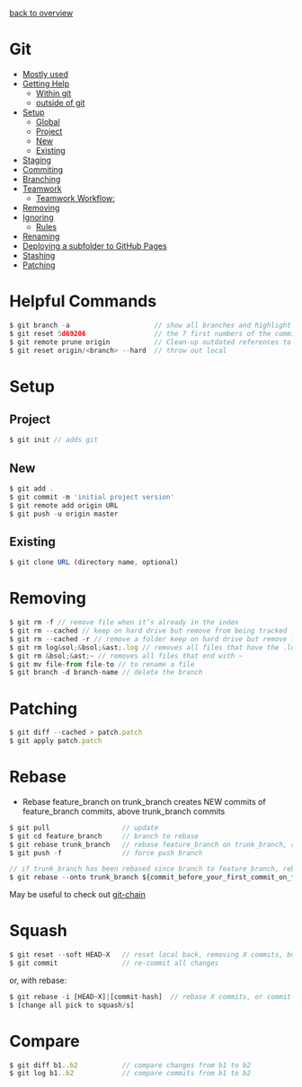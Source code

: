 [back to overview](/../..)

# Git<!-- omit in toc -->

- [Mostly used](#mostly-used)
- [Getting Help](#getting-help)
    - [Within git](#within-git)
    - [outside of git](#outside-of-git)
- [Setup](#setup)
    - [Global](#global)
    - [Project](#project)
    - [New](#new)
    - [Existing](#existing)
- [Staging](#staging)
- [Commiting](#commiting)
- [Branching](#branching)
- [Teamwork](#teamwork)
    - [Teamwork Workflow:](#teamwork-workflow)
- [Removing](#removing)
- [Ignoring](#ignoring)
    - [Rules](#rules)
- [Renaming](#renaming)
- [Deploying a subfolder to GitHub Pages](#deploying-a-subfolder-to-github-pages)
- [Stashing](#stashing)
- [Patching](#patching)


# Helpful Commands
```javascript
$ git branch -a                     // show all branches and highlight the one you’re on
$ git reset 5d69206                 // the 7 first numbers of the commit you want to reset
$ git remote prune origin           // Clean-up outdated references to remote branches
$ git reset origin/<branch> --hard  // throw out local
```

# Setup
## Project
```javascript
$ git init // adds git
```
## New
```javascript
$ git add .
$ git commit -m 'initial project version'
$ git remote add origin URL
$ git push -u origin master
```
## Existing
```javascript
$ git clone URL (directory name, optional)
```

# Removing
```javascript
$ git rm -f // remove file when it’s already in the index
$ git rm --cached // keep on hard drive but remove from being tracked
$ git rm --cached -r // remove a folder keep on hard drive but remove from being tracked
$ git rm log&sol;&bsol;&ast;.log // removes all files that have the .log extension in the log/ directory
$ git rm &bsol;&ast;~ // removes all files that end with ~
$ git mv file-from file-to // to rename a file
$ git branch -d branch-name // delete the branch
```

# Patching
```javascript
$ git diff --cached > patch.patch
$ git apply patch.patch
```

# Rebase
- Rebase feature_branch on trunk_branch creates NEW commits of feature_branch commits, above trunk_branch commits
```javascript
$ git pull                  // update
$ git cd feature_branch     // branch to rebase
$ git rebase trunk_branch   // rebase feature_branch on trunk_branch, resolve conflicts
$ git push -f               // force push branch

// if trunk_branch has been rebased since branch to feature_branch, rebase just the commits changed in feature_branch and ignore previous trunk_branch commits (which have been duplicated)
$ git rebase --onto trunk_branch ${commit_before_your_first_commit_on_feature_branch} feature_branch
```
May be useful to check out [git-chain](https://github.com/Shopify/git-chain)

# Squash
```javascript
$ git reset --soft HEAD~X   // reset local back, removing X commits, but leave changes in working directory
$ git commit                // re-commit all changes
```
or, with rebase:
```javascript
$ git rebase -i [HEAD~X]|[commit-hash]  // rebase X commits, or commit-hash of commit before rebased
$ [change all pick to squash/s]
```

# Compare
```javascript
$ git diff b1..b2           // compare changes from b1 to b2
$ git log b1..b2            // compare commits from b1 to b2
```
